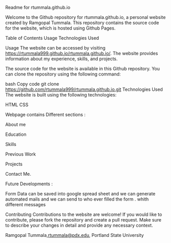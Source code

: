 Readme for rtummala.github.io


Welcome to the Github repository for rtummala.github.io, a personal website created by Ramgopal Tummala. This repository contains the source code for the website, which is hosted using Github Pages.


Table of Contents
Usage
Technologies Used

Usage
The website can be accessed by visiting https://rtummala999.github.io/rtummala.github.io/. The website provides information about my experience, skills, and projects.

The source code for the website is available in this Github repository. You can clone the repository using the following command:

bash
Copy code
git clone https://github.com/rtummala999/rtummala.github.io.git
Technologies Used
The website is built using the following technologies:

HTML
CSS


Webpage contains Different sections :

About me 

Education

Skills

Previous Work

Projects

Contact Me.




Future Developments :

Form Data can be saved into google spread sheet and we can generate automated mails and we can send to who ever filled the form . whith different messages 




Contributing
Contributions to the website are welcome! If you would like to contribute, please fork the repository and create a pull request. Make sure to describe your changes in detail and provide any necessary context.

Ramgopal Tummala,rtummala@pdx.edu, Portland State University

